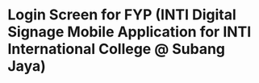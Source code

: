 # Login Screen for FYP (INTI Digital Signage Mobile Application for INTI International College @ Subang Jaya)
